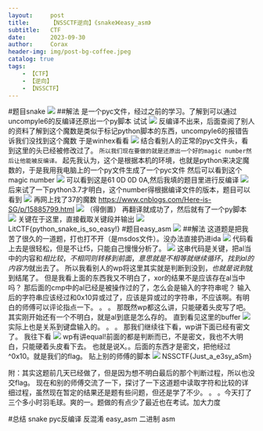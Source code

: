 ```yaml
---
layout:     post
title:      【NSSCTF逆向】《snake》《easy_asm》
subtitle:   CTF
date:       2023-09-30
author:     Corax
header-img: img/post-bg-coffee.jpeg
catalog: true
tags:
    - 【CTF】
    - 【逆向】
    - 【NSSCTF】
---
```


#题目snake
![](https://typora-1321221957.cos.ap-shanghai.myqcloud.com/image1/202311020134831.png)
##解法
是一个pyc文件，经过之前的学习。了解到可以通过uncompyle6的反编译还原出一个py脚本
试试
![](https://typora-1321221957.cos.ap-shanghai.myqcloud.com/image1/202311020134832.png)
反编译不出来，后面查阅了别人的资料了解到这个魔数是类似于标记python脚本的东西，uncompyle6的报错告诉我们没找到这个魔数
于是winhex看看
![](https://typora-1321221957.cos.ap-shanghai.myqcloud.com/image1/202311020134833.png)
结合看别人的正常的pyc文件头，看到这里的头已经被修改过了。
`所以我们现在要做的就是还原出一个好的magic number然后让他能被反编译。`
起先我认为，这个是根据本机的环境，也就是python来决定魔数的，于是我用我电脑上的一个py文件生成了一个pyc文件
然后可以看到这个magic number
![](https://typora-1321221957.cos.ap-shanghai.myqcloud.com/image1/202311020134834.png)
可以看到这是61 0D 0D 0A,然后我填的题目里进行反编译
![](https://typora-1321221957.cos.ap-shanghai.myqcloud.com/image1/202311020134835.png)
后来试了一下python3.7才明白，这个number得根据编译文件的版本，题目可以看到
![](https://typora-1321221957.cos.ap-shanghai.myqcloud.com/image1/202311020134836.png)
再网上找了37的魔数 https://www.cnblogs.com/Here-is-SG/p/15885799.html
![](https://typora-1321221957.cos.ap-shanghai.myqcloud.com/image1/202311020134837.png)
（得倒置）
再翻译就成功了，然后就有了一个py脚本
![](https://typora-1321221957.cos.ap-shanghai.myqcloud.com/image1/202311020134838.png)
关键在于这里，直接截取关键段并输出
![](https://typora-1321221957.cos.ap-shanghai.myqcloud.com/image1/202311020134839.png)
LitCTF{python_snake_is_so_easy!}
#题目easy_asm
![](https://typora-1321221957.cos.ap-shanghai.myqcloud.com/image1/202311020134840.png)
##解法
这道题是把我苦了很久的一道题，打也打不开（是msdos文件）。没办法直接扔进ida
![](https://typora-1321221957.cos.ap-shanghai.myqcloud.com/image1/202311020134841.png)
代码看上去是很轻松，但是不让f5，只能自己慢慢分析了。
![](https://typora-1321221957.cos.ap-shanghai.myqcloud.com/image1/202311020134842.png)
这串代码是关键，把al当中的内容和$相比较，不相同则转移到前面，意思就是不相等就继续循环，找到al的内容为$就出去了。
所以我看别人的wp将这里其实就是判断到没到$，也就是说到$就到结尾了。
但是我看上面的东西我又不明白了，xor的结果不是应该存在al当中吗？
那后面的cmp中的al已经是被操作过的了，怎么会是输入的字符串呢？
输入后的字符串应该经过和0x10异或过了，应该是异或过的字符串，不应该啊。有明白的师傅可以评论指点一下。
。
。
那既然wp都这么讲，只能硬着头皮写了吧。
其实刚开始还有一个不明白，就是al到底是怎么存的。
直到看见这里的buffer
![](https://typora-1321221957.cos.ap-shanghai.myqcloud.com/image1/202311020134843.png)
实际上也是关系到键盘输入的。
。
。
那我们继续往下看，wp讲下面已经有密文了。
我往下看
![](https://typora-1321221957.cos.ap-shanghai.myqcloud.com/image1/202311020134844.png)
wp有讲equal!前面的都是判断而已，不是密文，我也不大明白，只能硬着头皮看下去。
也就是说X。。后面的东西才是密文，把他经过^0x10。就是我们的flag。
贴上别的师傅的脚本
![](https://typora-1321221957.cos.ap-shanghai.myqcloud.com/image1/202311020134845.png)
NSSCTF{Just_a_e3sy_aSm}

附：其实这题前几天已经做了，但是因为想不明白最后的那个判断过程，所以也没交flag。
现在和别的师傅交流了一下，探讨了一下这道题中读取字符和比较的详细过程，虽然现在暂定的结果还是题有些问题，但还是学了不少。
。
。今天打了三个多小时羽毛球。爽的一。题做的有点少了最近也在考试。加大力度

#总结
snake pyc反编译 反混淆
easy_asm 二进制 asm